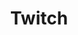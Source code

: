 ---
title: "Twitch"
hidden: false
link: "https://www.twitch.tv/copperdevs"
displayText: "ttv/copperdevs"
randomResult: false
icon: "fa-twitch"
---